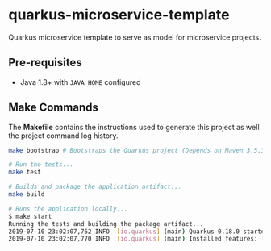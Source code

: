# quarkus-microservice-template

Quarkus microservice template to serve as model for microservice projects.

## Pre-requisites

- Java 1.8+ with `JAVA_HOME` configured

## Make Commands

The **Makefile** contains the instructions used to generate this project as well the project command log history.

```bash
make bootstrap # Bootstraps the Quarkus project (Depends on Maven 3.5.3+ installed)
```

```bash
# Run the tests...
make test
```

```bash
# Builds and package the application artifact...
make build
```

```bash
# Runs the application locally...
$ make start
Running the tests and building the package artifact...
2019-07-10 23:02:07,762 INFO  [io.quarkus] (main) Quarkus 0.18.0 started in 0.691s. Listening on: http://[::]:8080
2019-07-10 23:02:07,770 INFO  [io.quarkus] (main) Installed features: [cdi, resteasy, resteasy-jsonb]
```
